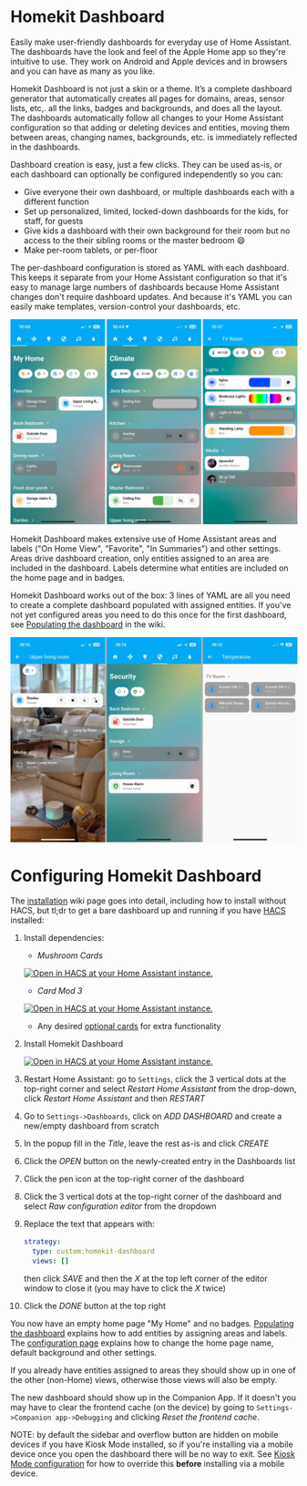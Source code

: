 # Homekit Dashboard

Easily make user-friendly dashboards for everyday use of Home Assistant.
The dashboards have the look and feel of the Apple Home app so they're intuitive to use.
They work on Android and Apple devices and in browsers and you can have as many as you like.

Homekit Dashboard is not just a skin or a theme.
It’s a complete dashboard generator that automatically creates all pages for domains, areas, sensor lists, etc,. all the links, badges and backgrounds, and does all the layout.
The dashboards automatically follow all changes to your Home Assistant configuration so that adding or deleting devices and entities, moving them between areas, changing names, backgrounds, etc. is immediately reflected in the dashboards.

Dashboard creation is easy, just a few clicks.
They can be used as-is, or each dashboard can optionally be configured independently so you can:

* Give everyone their own dashboard, or multiple dashboards each with a different function
* Set up personalized, limited, locked-down dashboards for the kids, for staff, for guests
* Give kids a dashboard with their own background for their room but no access to the their sibling rooms or the master bedroom :smile:
* Make per-room tablets, or per-floor

The per-dashboard configuration is stored as YAML with each dashboard.
This keeps it separate from your Home Assistant configuration so that it's easy to manage large numbers of dashboards because
Home Assistant changes don't require dashboard updates.
And because it's YAML you can easily make templates, version-control your dashboards, etc.

![combi view](docs/combi.jpg)

Homekit Dashboard makes extensive use of Home Assistant areas and labels ("On Home View", "Favorite", "In Summaries") and other settings.
Areas drive dashboard creation, only entities assigned to an area are included in the dashboard.
Labels determine what entities are included on the home page and in badges.

Homekit Dashboard works out of the box: 3 lines of YAML are all you need to create a complete dashboard populated with assigned entities.
If you've not yet configured areas you need to do this once for the first dashboard, see [Populating the dashboard][populateURL] in the wiki.

![combi view 2](docs/combi2.jpg)

# Configuring Homekit Dashboard

The [installation][installationUrl] wiki page goes into detail, including how to install without HACS, but tl;dr to get a bare dashboard up and running if you have [HACS][hacsInstallUrl] installed:

1. Install dependencies:
    - _Mushroom Cards_

    [![Open in HACS at your Home Assistant instance.][hacsBadge]][mushroomCardsHacs]

    - _Card Mod 3_
  
    [![Open in HACS at your Home Assistant instance.][hacsBadge]][cardModHacs]

    - Any desired [optional cards][installOptCardUrl] for extra functionality

1. Install Homekit Dashboard

    [![Open in HACS at your Home Assistant instance.][hacsBadge]][homekitDashboardHacs]


1. <a name="readme-restart-home-assistant">Restart Home Assistant:</a> go to `Settings`, click the 3 vertical dots at the top-right corner and select _Restart Home Assistant_ from the drop-down, click _Restart Home Assistant_ and then _RESTART_

1. Go to `Settings->Dashboards`, click on _ADD DASHBOARD_ and create a new/empty dashboard from scratch

1. In the popup fill in the _Title_, leave the rest as-is and click _CREATE_

1. Click the _OPEN_ button on the newly-created entry in the Dashboards list

1. Click the pen icon at the top-right corner of the dashboard

1. Click the 3 vertical dots at the top-right corner of the dashboard and select _Raw configuration editor_ from the dropdown

1. Replace the text that appears with:
   ```yaml
   strategy:
     type: custom:homekit-dashboard
     views: []
   ```
   
   then click _SAVE_ and then the _X_ at the top left corner of the editor window to close it (you may have to click the _X_ twice)

10. Click the _DONE_ button at the top right

You now have an empty home page "My Home" and no badges.
[Populating the dashboard][populateURL] explains how to add entities by assigning areas and labels.
The [configuration page][configurationUrl] explains how to change the home page name, default background and other settings.

If you already have entities assigned to areas they should show up in one of the other (non-Home) views, otherwise those views will also be empty.

The new dashboard should show up in the Companion App.
If it doesn't you may have to clear the frontend cache (on the device) by going to `Settings->Companion app->Debugging` and clicking _Reset the frontend cache_.

NOTE: by default the sidebar and overflow button are hidden on mobile devices if you have Kiosk Mode installed,
so if you're installing via a mobile device once you open the dashboard there will be no way to exit.
See [Kiosk Mode configuration][configureKioskUrl] for how to override this **before** installing via a mobile device.

[hacsBadge]: https://my.home-assistant.io/badges/hacs_repository.svg

[releaseBadge]: https://img.shields.io/github/v/tag/digilive/mushroom-strategy?filter=v2.3.2&label=Release

[sponsorBadge]: https://img.shields.io/badge/Sponsor_him-%E2%9D%A4-%23db61a2.svg?&logo=github&color=%23fe8e86

<!-- Repository References -->

[repositoryUrl]: https://github.com/hwhesselink/homekit-dashboard
[issuesUrl]: https://github.com/hwhesselink/homekit-dashboard/issues
[discussionsUrl]: https://github.com/hwhesselink/homekit-dashboard/discussions
[wikiUrl]: https://github.com/hwhesselink/homekit-dashboard/wiki
[installationUrl]: https://github.com/hwhesselink/homekit-dashboard/wiki/Installation
[installOptCardUrl]: https://github.com/hwhesselink/homekit-dashboard/wiki/Installation#optional-cards
[populateURL]: https://github.com/hwhesselink/homekit-dashboard/wiki/Populating-the-dashboard
[configurationUrl]: https://github.com/hwhesselink/homekit-dashboard/wiki/Configuration
[configureKioskUrl]: https://github.com/hwhesselink/homekit-dashboard/wiki/Configuration#kiosk-mode
[configureKioskNewUrl]: https://github.com/hwhesselink/homekit-dashboard/wiki/Configuration#kiosk-mode-new-style-config
[homekitDashboardHacs]: https://my.home-assistant.io/redirect/hacs_repository/?owner=hwhesselink&repository=homekit-dashboard&category=plugin

[mushroomCards]: https://github.com/piitaya/lovelace-mushroom
[mushroomCardsHacs]: https://my.home-assistant.io/redirect/hacs_repository/?owner=piitaya&repository=lovelace-mushroom
[cardMod]: https://github.com/thomasloven/lovelace-card-mod
[cardModHacs]: https://my.home-assistant.io/redirect/hacs_repository/?owner=thomasloven&repository=lovelace-card-mod
[kioskMode]: https://github.com/NemesisRE/kiosk-mode
[kioskModeHacs]: https://my.home-assistant.io/redirect/hacs_repository/?owner=NemesisRE&repository=kiosk-mode
[kioskModeVersion]: https://github.com/NemesisRE/kiosk-mode#installation
[HeaderPosHacs]: https://my.home-assistant.io/redirect/hacs_repository/?owner=xBourner&repository=header-position-card

<!-- Other References -->

[hacsUrl]: https://hacs.xyz
[hacsInstallUrl]: https://www.hacs.xyz/docs/use

[miniGraphUrl]: https://github.com/kalkih/mini-graph-card
